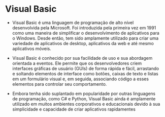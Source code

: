 # Visual Basic

- Visual Basic é uma linguagem de programação de alto nível desenvolvida pela Microsoft. Foi introduzida pela primeira vez em 1991 como uma maneira de simplificar o desenvolvimento de aplicativos para o Windows. Desde então, tem sido amplamente utilizado para criar uma variedade de aplicativos de desktop, aplicativos da web e até mesmo aplicativos móveis.

- Visual Basic é conhecido por sua facilidade de uso e sua abordagem orientada a eventos. Ele permite que os desenvolvedores criem interfaces gráficas de usuário (GUIs) de forma rápida e fácil, arrastando e soltando elementos de interface como botões, caixas de texto e listas em um formulário visual e, em seguida, associando código a esses elementos para controlar seu comportamento.

- Embora tenha sido suplantado em popularidade por outras linguagens de programação, como C# e Python, Visual Basic ainda é amplamente utilizado em muitos ambientes corporativos e educacionais devido à sua simplicidade e capacidade de criar aplicativos rapidamentes
